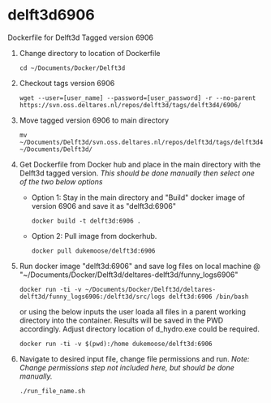 # delft3d6906
Dockerfile for Delft3d Tagged version 6906

1. Change directory to location of Dockerfile
	
	```
	cd ~/Documents/Docker/Delft3d
	```

2. Checkout tags version 6906
	
	```
	wget --user=[user_name] --password=[user_password] -r --no-parent https://svn.oss.deltares.nl/repos/delft3d/tags/delft3d4/6906/
	```

3. Move tagged version 6906 to main directory
	
	```
	mv ~/Documents/Delft3d/svn.oss.deltares.nl/repos/delft3d/tags/delft3d4/* ~/Documents/Delft3d/
	```

3. Get Dockerfile from Docker hub and place in the main directory with the Delft3d tagged version.
  *This should be done manually then select one of the two below options*

	- Option 1: Stay in the main directory and "Build" docker image of version 6906 and save it as "delft3d:6906"
		
		```
		docker build -t delft3d:6906 .
		```

	- Option 2: Pull image from dockerhub.
		
		```
		docker pull dukemoose/delft3d:6906
		```

4. Run docker image "delft3d:6906" and save log files on local machine @ "~/Documents/Docker/Delft3d/deltares-delft3d/funny_logs6906"
	
	```
	docker run -ti -v ~/Documents/Docker/Delft3d/deltares-delft3d/funny_logs6906:/delft3d/src/logs delft3d:6906 /bin/bash 
	```
	
	or using the below inputs the user loada all files in a parent working directory into the container. Results will be saved in the PWD accordingly. Adjust directory location of d_hydro.exe could be required.
	
	```
	docker run -ti -v $(pwd):/home dukemoose/delft3d:6906
	```

5. Navigate to desired input file, change file permissions and run.
*Note: Change permissions step not included here, but should be done manually.*
	
	```
	./run_file_name.sh
	```
